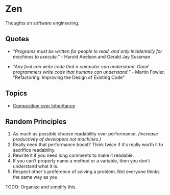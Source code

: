 # Zen

Thoughts on software engineering.

## Quotes

- *"Programs must be written for people to read, and only incidentally for machines to execute."* - Harold Abelson and Gerald Jay Sussman

- *“Any fool can write code that a computer can understand. Good programmers write code that humans can understand.”* - Martin Fowler, "Refactoring: Improving the Design of Existing Code"

## Topics

- [Composition over Inheritance](https://github.com/kbparagua/zen/blob/master/COI.md)

## Random Principles
1. As much as possible choose readability over performance. *(increase productivity of developers not machines.)*
2. Really need that performance boost? Think twice if it's really worth it to sacrifice readability.
3. Rewrite it if you need long comments to make it readable.
4. If you can't properly name a method or a variable, then you don't understand what it is.
5. Respect other's preference of solving a problem. Not everyone thinks the same way as you.

TODO: Organize and simplify this.
